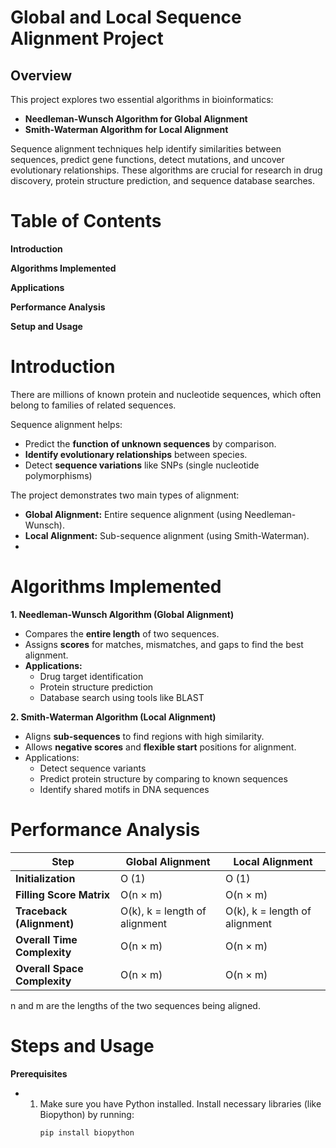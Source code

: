 
# Global and Local Sequence Alignment Project
## Overview
This project explores two essential algorithms in bioinformatics:

 - **Needleman-Wunsch Algorithm for Global Alignment**
 - **Smith-Waterman Algorithm for Local Alignment**

Sequence alignment techniques help identify similarities between sequences, predict gene functions, detect mutations, and uncover evolutionary relationships. These algorithms are crucial for research in drug discovery, protein structure prediction, and sequence database searches.

# Table of Contents
**Introduction**

**Algorithms Implemented**

**Applications**

**Performance Analysis**

**Setup and Usage**

# Introduction
There are millions of known protein and nucleotide sequences, which often belong to families of related sequences.

Sequence alignment helps:
 - Predict the **function of unknown sequences** by comparison.
 - **Identify evolutionary relationships** between species.
 - Detect **sequence variations** like SNPs (single nucleotide polymorphisms)

The project demonstrates two main types of alignment:
- **Global Alignment:** Entire sequence alignment (using Needleman-Wunsch).
- **Local Alignment:** Sub-sequence alignment (using Smith-Waterman).
- 
# Algorithms Implemented
**1. Needleman-Wunsch Algorithm (Global Alignment)**

- Compares the **entire length** of two sequences.
- Assigns **scores** for matches, mismatches, and gaps to find the best alignment.
- **Applications:**
  - Drug target identification
  - Protein structure prediction
  - Database search using tools like BLAST

**2. Smith-Waterman Algorithm (Local Alignment)**

- Aligns **sub-sequences** to find regions with high similarity.
- Allows **negative scores** and **flexible start** positions for alignment.
- Applications:
  - Detect sequence variants
  - Predict protein structure by comparing to known sequences
  - Identify shared motifs in DNA sequences


# Performance Analysis
| Step                    | Global Alignment            | Local Alignment     |
|-------------------------|----------------------|---------------------|
| **Initialization**          | O (1)                | O (1)               |
| **Filling Score Matrix**    | O(n × m)             | O(n × m)            |
| **Traceback (Alignment)**   | O(k), k = length of alignment| O(k), k = length of alignment           |
| **Overall Time Complexity** | O(n × m)             | O(n × m)            |
| **Overall Space Complexity**| O(n × m)             | O(n × m)            |

n and m are the lengths of the two sequences being aligned.

# Steps and Usage
**Prerequisites**
 - 1. Make sure you have Python installed. Install necessary libraries (like Biopython) by running:
      ```bash
      pip install biopython




